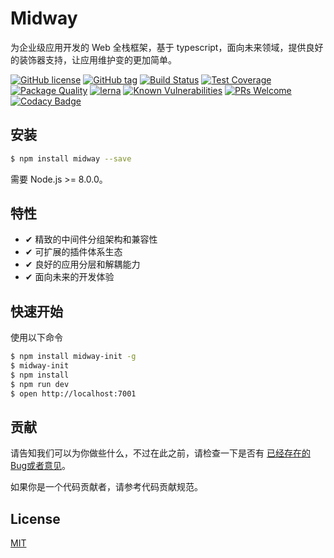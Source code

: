 # Midway

为企业级应用开发的 Web 全栈框架，基于 typescript，面向未来领域，提供良好的装饰器支持，让应用维护变的更加简单。

[![GitHub license](https://img.shields.io/badge/license-MIT-blue.svg)](https://github.com/midwayjs/midway/blob/master/LICENSE)
[![GitHub tag](https://img.shields.io/github/tag/midwayjs/midway.svg)]()
[![Build Status](https://travis-ci.org/midwayjs/midway.svg?branch=develop)](https://travis-ci.org/midwayjs/midway)
[![Test Coverage](https://img.shields.io/codecov/c/github/midwayjs/midway/master.svg)](https://codecov.io/gh/midwayjs/midway/branch/master)
[![Package Quality](http://npm.packagequality.com/shield/midway.svg)](http://packagequality.com/#?package=midway)
[![lerna](https://img.shields.io/badge/maintained%20with-lerna-cc00ff.svg)](https://lernajs.io/)
[![Known Vulnerabilities](https://snyk.io/test/npm/midway/badge.svg)](https://snyk.io/test/npm/midway)
[![PRs Welcome](https://img.shields.io/badge/PRs-welcome-brightgreen.svg)](https://github.com/midwayjs/midway/pulls)
[![Codacy Badge](https://api.codacy.com/project/badge/Grade/856737478fa94e78bce39d5fc2315cec)](https://www.codacy.com/app/czy88840616/midway?utm_source=github.com&amp;utm_medium=referral&amp;utm_content=midwayjs/midway&amp;utm_campaign=Badge_Grade)


## 安装

```bash
$ npm install midway --save
```
需要 Node.js >= 8.0.0。

## 特性

- ✔︎ 精致的中间件分组架构和兼容性
- ✔︎ 可扩展的插件体系生态
- ✔︎ 良好的应用分层和解耦能力
- ✔︎ 面向未来的开发体验

## 快速开始

使用以下命令

```bash
$ npm install midway-init -g
$ midway-init
$ npm install
$ npm run dev
$ open http://localhost:7001
```

## 贡献


请告知我们可以为你做些什么，不过在此之前，请检查一下是否有 [已经存在的Bug或者意见](http://github.com/midwayjs/midway/issues)。

如果你是一个代码贡献者，请参考代码贡献规范。

## License

[MIT](http://github.com/midwayjs/midway/blob/master/LICENSE)
